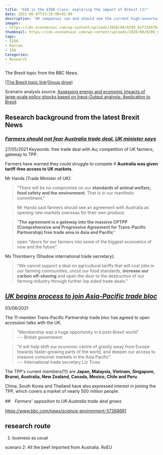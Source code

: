 ```yaml
---
title: "GIA in the EIOA class: exploring the impact of Brexit (2)"
date: 2021-06-07T15:35:00+02:00
description: 'UK companies can and should see the current high-uncertainty environment as a spur to rethink their supply chain strategies and make them more resilient.'
images:
- https://cdn.economiasc.com/wp-content/uploads/2020/08/0299_637328478455867629.jpg
thumbnail: https://cdn.economiasc.com/wp-content/uploads/2020/08/0299_637328478455867629.jpg
tags:
- EIOA
- Ranran
- IGA
Categories:
- Research
---
```


The Brexit topic from the BBC News.

([The Brexit topic link](https://www.bbc.com/news/politics/uk_leaves_the_eu)/[Group drive](https://drive.google.com/drive/folders/1c3FiGpHL-5JZ4spzu9MGWnfZgCBD_5Lv))

Scenario analysis source: [Assessing energy and economic impacts of large-scale policy shocks based on Input-Output analysis: Application to Brexit](https://www.sciencedirect.com/science/article/pii/S0306261920308126?via%3Dihub)

## Research background from the latest Brexit News

### *[Farmers should not fear Australia trade deal, UK minister says](https://www.bbc.com/news/business-57271929)*
27/05/2021
Keywords: free trade deal with Au; competition of UK farmers; gateway to TPP.

Farmers have warned they could struggle to compete if **Australia was given tariff-free access to UK markets**.

Mr Hands (Trade Minister of UK):
> "There will be no compromise on our **standards of animal welfare, food safety and the environment**. That is in our manifesto commitment."

>Mr Hands said farmers should see an agreement with Australia as opening new markets overseas for their own produce.

>"**The agreement is a gateway into the massive CPTPP (Comprehensive and Progressive Agreement for Trans-Pacific Partnership) free trade area in Asia and Pacific**"

>open "doors for our farmers into some of the biggest economics of now and the future".

Ms Thornberry (Shadow international trade secretary):
>"We cannot support a deal on agricultural tariffs that will cost jobs in our farming communities, uncut our food standards, **increase our carbon off-shoring** and open the door to the destruction of our farming industry through further lop sided trade deals."

## *[UK begins process to join Asia-Pacific trade bloc](https://www.bbc.com/news/business-57327372)*
03/06/2021

The 11-member Trans-Pacific Partnership trade bloc has agreed to open accession talks with the UK.

>"Membership was a huge opportunity in a post-Brexit world". <br>
--- British government

>"It will help shift our economic centre of gravity away from Europe towards faster-growing parts of the world, and deepen our access to massive consumer markets in the Asia Pacific". <br>
--- International trade secretary Liz Truss

The TPP's current members(11) are **Japan, Malaysia, Vietnam, Singapore, Brunei, Australia, New Zealand, Canada, Mexico, Chile and Peru**.

China, South Korea and Thailand have also expressed interest in joining the TPP, which covers a market of nearly 500 million people.

##　*Farmers' opposition to UK-Australia trade deal grows*

https://www.bbc.com/news/science-environment-57268681

## research route
1. business as usual


scenaro 2:
All the beef imported from Australia. RoEU
